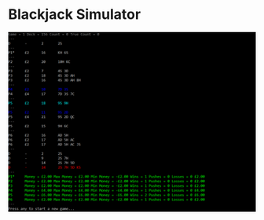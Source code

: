 # Blackjack Simulator

![screenshot](https://raw.githubusercontent.com/andrewgunn/blackjack-simulator/master/screenshot.png)